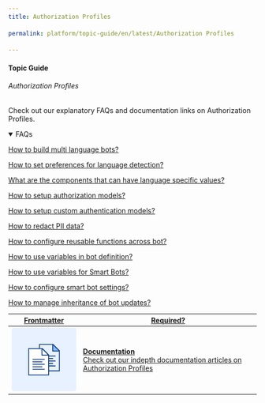 ```yaml
---
title: Authorization Profiles

permalink: platform/topic-guide/en/latest/Authorization Profiles

---
```

#### Topic Guide
###### Authorization Profiles

  Check out our explanatory FAQs and documentation links on Authorization Profiles.


<details open>
  <summary>FAQs
  </summary>

  <a class="doc-link" target="_blank" href="https://developer.kore.ai/docs/bots/advanced-topics/multi-lingual/building-multi-language-bots/">
 
  How to build multi language bots?

</a>

<a class="doc-link" target="_blank" href="https://developer.kore.ai/docs/bots/advanced-topics/multi-lingual/building-multi-language-bots/#Language_Detection_and_Selection">
 
  How to set preferences for language detection?

</a>
  
<a class="doc-link" target="_blank" href="https://developer.kore.ai/docs/bots/advanced-topics/multi-lingual/building-multi-language-bots/#Translatable_Components">
 
  What are the components that can have language specific values?

</a>

<a class="doc-link" target="_blank" href="https://developer.kore.ai/docs/bots/advanced-topics/authorization/bot-authentication/">
 
  How to setup authorization models?

</a>


<a class="doc-link" target="_blank" href="https://developer.kore.ai/docs/bots/bot-builder-tool/dialog-task/implementing-custom-authentication/">

  How to setup custom authentication models?

</a>
  
<a class="doc-link" target="_blank" href="https://developer.kore.ai/docs/bots/bot-settings/pii-data-masking/">

  How to redact PII data?

</a>

  <a class="doc-link" target="_blank" href="https://developer.kore.ai/docs/bots/bot-settings/bot-functions/reusing-bot-functions-custom-script-file/">

  How to configure reusable functions across bot?

</a>
  <a class="doc-link" target="_blank" href="https://developer.kore.ai/docs/bots/bot-settings/bot-management/using-bot-variables/">

  How to use variables in bot definition?

</a>
  <a class="doc-link" target="_blank" href="https://developer.kore.ai/docs/bots/advanced-topics/smart-bot/defining-a-smart-bot/#Smart_Bot_Settings">

  How to use variables for Smart Bots?

</a>
  <a class="doc-link" target="_blank" href="https://developer.kore.ai/docs/bots/advanced-topics/smart-bot/defining-a-smart-bot/#Smart_Bot_Settings">

  How to configure smart bot settings?

</a>
  <a class="doc-link" target="_blank" href="https://developer.kore.ai/docs/bots/advanced-topics/smart-bot/defining-a-smart-bot/#inheritance">

  How to manage inheritance of bot updates?

</a>
</details>


<a class="doc-link" target="_blank" href="https://developer.kore.ai/docs/bots/advanced-topics/authorization/bot-authentication/">
 

| Frontmatter | Required? |
|-------------|-------------|
| ![alt text](images/docIcon.svg "Title") | **Documentation**  <br /> Check out our indepth documentation articles on Authorization Profiles | 


</a>
